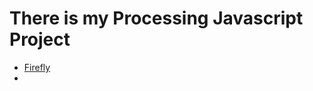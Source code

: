 # There is my Processing Javascript Project
-  [Firefly](https://rockoipeng.github.io/P5.js/project/Firefly/index.html)
-  
